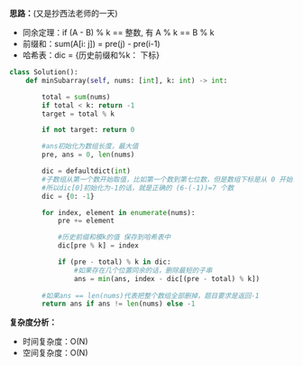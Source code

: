 **思路：**(又是抄西法老师的一天)

- 同余定理：if (A - B) % k == 整数, 有 A % k == B % k
- 前缀和：sum(A[i: j]) = pre(j) - pre(i-1)
- 哈希表：dic = {历史前缀和%k： 下标}

```python
class Solution():
    def minSubarray(self, nums: [int], k: int) -> int:

        total = sum(nums)
        if total < k: return -1
        target = total % k

        if not target: return 0

        #ans初始化为数组长度，最大值
        pre, ans = 0, len(nums)

        dic = defaultdict(int)
        #子数组从第一个数开始取值，比如第一个数到第七位数，但是数组下标是从 0 开始，就是 0...6，只有 (6-0) 个数
        #所以dic[0]初始化为-1的话，就是正确的 (6-(-1))=7 个数
        dic = {0: -1}

        for index, element in enumerate(nums):
            pre += element

            #历史前缀和模k的值 保存到哈希表中
            dic[pre % k] = index

            if (pre - total) % k in dic:
                #如果存在几个位置同余的话，删除最短的子串
                ans = min(ans, index - dic[(pre - total) % k])
            
        #如果ans == len(nums)代表把整个数组全部删掉，题目要求是返回-1
        return ans if ans != len(nums) else -1
```
**复杂度分析：**

- 时间复杂度：O(N)
- 空间复杂度：O(N)
